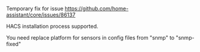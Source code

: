 Temporary fix for issue https://github.com/home-assistant/core/issues/86137

HACS installation process supported.

You need replace platform for sensors in config files from "snmp" to "snmp-fixed"






